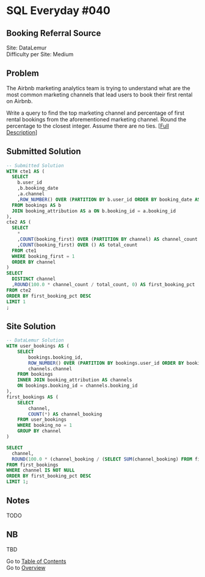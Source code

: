 # SQL Everyday \#040

## Booking Referral Source

Site: DataLemur\
Difficulty per Site: Medium

## Problem

The Airbnb marketing analytics team is trying to understand what are the most common marketing channels that lead users to book their first rental on Airbnb.

Write a query to find the top marketing channel and percentage of first rental bookings from the aforementioned marketing channel. Round the percentage to the closest integer. Assume there are no ties. [[Full Description](https://datalemur.com/questions/booking-referral-source)]

## Submitted Solution

```sql
-- Submitted Solution
WITH cte1 AS (
  SELECT
    b.user_id
    ,b.booking_date
    ,a.channel
    ,ROW_NUMBER() OVER (PARTITION BY b.user_id ORDER BY booking_date ASC) AS booking_first
  FROM bookings AS b
  JOIN booking_attribution AS a ON b.booking_id = a.booking_id
),
cte2 AS (
  SELECT
    *
    ,COUNT(booking_first) OVER (PARTITION BY channel) AS channel_count
    ,COUNT(booking_first) OVER () AS total_count
  FROM cte1
  WHERE booking_first = 1
  ORDER BY channel
)
SELECT
  DISTINCT channel
  ,ROUND(100.0 * channel_count / total_count, 0) AS first_booking_pct
FROM cte2
ORDER BY first_booking_pct DESC
LIMIT 1
; 
```

## Site Solution

```sql
-- DataLemur Solution 
WITH user_bookings AS (
    SELECT 
        bookings.booking_id,
        ROW_NUMBER() OVER (PARTITION BY bookings.user_id ORDER BY bookings.booking_date) AS booking_no,
        channels.channel
    FROM bookings
    INNER JOIN booking_attribution AS channels
    ON bookings.booking_id = channels.booking_id
), 
first_bookings AS (
    SELECT 
        channel, 
        COUNT(*) AS channel_booking
    FROM user_bookings
    WHERE booking_no = 1
    GROUP BY channel
)

SELECT 
  channel, 
  ROUND(100.0 * (channel_booking / (SELECT SUM(channel_booking) FROM first_bookings)), 0) AS first_booking_pct
FROM first_bookings
WHERE channel IS NOT NULL
ORDER BY first_booking_pct DESC
LIMIT 1;
```

## Notes

TODO

## NB

TBD

Go to [Table of Contents](/README.md#contents)\
Go to [Overview](/README.md)
